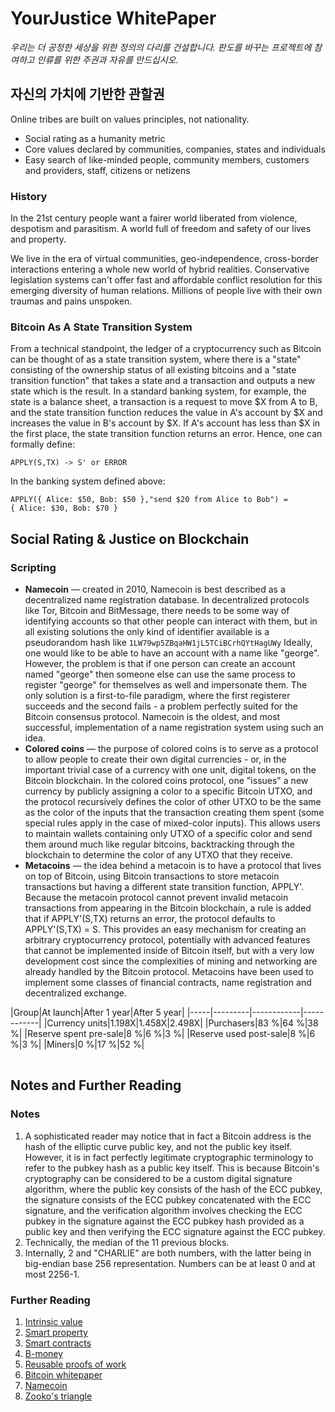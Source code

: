 # YourJustice WhitePaper

<Paragraph className="subtitle">*우리는 더 공정한 세상을 위한 정의의 다리를 건설합니다. 판도를 바꾸는 프로젝트에 참여하고 인류를 위한 주권과 자유를 만드십시오.*</Paragraph>

## 자신의 가치에 기반한 관할권

Online tribes are built on values principles, not nationality.

* Social rating as a humanity metric
* Core values declared by communities, companies, states  and individuals
* Easy search of like-minded people, community members, customers and providers, staff, citizens or netizens

### History

In the 21st century people want a fairer world liberated from violence, despotism and parasitism. A world full of freedom and safety of our lives and property.

We live in the era of virtual communities, geo-independence, cross-border interactions entering a whole new world of hybrid realities. Conservative legislation systems can't offer fast and affordable conflict resolution for this emerging diversity of human relations. Millions of people live with their own traumas and pains unspoken.

### Bitcoin As A State Transition System

From a technical standpoint, the ledger of a cryptocurrency such as Bitcoin can be thought of as a state transition system, where there is a "state" consisting of the ownership status of all existing bitcoins and a <Link className="inline" to="/">"state transition function"</Link> that takes a state and a transaction and outputs a new state which is the result. In a standard banking system, for example, the state is a balance sheet, a transaction is a request to move $X from A to B, and the state transition function reduces the value in A's account by $X and increases the value in B's account by $X. If A's account has less than $X in the first place, the state transition function returns an error. Hence, one can formally define:

<Code>APPLY(S,TX) -> S' or ERROR</Code>

In the banking system defined above:

<Code>APPLY({ Alice: $50, Bob: $50 },"send $20 from Alice to Bob") = { Alice: $30, Bob: $70 }</Code>

## Social Rating & Justice on Blockchain

### Scripting

* **Namecoin** — created in 2010, Namecoin is best described as a decentralized name registration database. In decentralized protocols like Tor, Bitcoin and BitMessage, there needs to be some way of identifying accounts so that other people can interact with them, but in all existing solutions the only kind of identifier available is a pseudorandom hash like `1LW79wp5ZBqaHW1jL5TCiBCrhQYtHagUWy` Ideally, one would like to be able to have an account with a name like "george". However, the problem is that if one person can create an account named "george" then someone else can use the same process to register "george" for themselves as well and impersonate them. The only solution is a first-to-file paradigm, where the first registerer succeeds and the second fails - a problem perfectly suited for the Bitcoin consensus protocol. Namecoin is the oldest, and most successful, implementation of a name registration system using such an idea.
* **Colored coins** — the purpose of colored coins is to serve as a protocol to allow people to create their own digital currencies - or, in the important trivial case of a currency with one unit, digital tokens, on the <Link className="inline" to="https://www.blockchain.com/ru/explorer">Bitcoin blockchain</Link>. In the colored coins protocol, one "issues" a new currency by publicly assigning a color to a specific Bitcoin UTXO, and the protocol recursively defines the color of other UTXO to be the same as the color of the inputs that the transaction creating them spent (some special rules apply in the case of mixed-color inputs). This allows users to maintain wallets containing only UTXO of a specific color and send them around much like regular bitcoins, backtracking through the blockchain to determine the color of any UTXO that they receive.
* **Metacoins** — the idea behind a metacoin is to have a protocol that lives on top of Bitcoin, using Bitcoin transactions to store metacoin transactions but having a different state transition function, APPLY'. Because the metacoin protocol cannot prevent invalid metacoin transactions from appearing in the Bitcoin blockchain, a rule is added that if APPLY'(S,TX) returns an error, the protocol defaults to APPLY'(S,TX) = S. This provides an easy mechanism for creating an arbitrary cryptocurrency protocol, potentially with advanced features that cannot be implemented inside of Bitcoin itself, but with a very low development cost since the complexities of mining and networking are already handled by the Bitcoin protocol. Metacoins have been used to implement some classes of financial contracts, name registration and decentralized exchange.

<Table>
|Group|At launch|After 1 year|After 5 year|
|-----|---------|------------|------------|
|Currency units|1.198X|1.458X|2.498X|
|Purchasers|83 %|64 %|38 %|
|Reserve spent pre-sale|8 %|6 %|3 %|
|Reserve used post-sale|8 %|6 %|3 %|
|Miners|0 %|17 %|52 %|
</Table>

## Notes and Further Reading

### Notes

1. A sophisticated reader may notice that in fact a Bitcoin address is the hash of the elliptic curve public key, and not the public key itself. However, it is in fact perfectly legitimate cryptographic terminology to refer to the pubkey hash as a public key itself. This is because Bitcoin's cryptography can be considered to be a custom digital signature algorithm, where the public key consists of the hash of the ECC pubkey, the signature consists of the ECC pubkey concatenated with the ECC signature, and the verification algorithm involves checking the ECC pubkey in the signature against the ECC pubkey hash provided as a public key and then verifying the ECC signature against the ECC pubkey.
2. Technically, the median of the 11 previous blocks.
3. Internally, 2 and "CHARLIE" are both numbers, with the latter being in big-endian base 256 representation. Numbers can be at least 0 and at most 2256-1.

### Further Reading

1. [Intrinsic value](/)
2. [Smart property](/)
3. [Smart contracts](/)
4. [B-money](/)
5. [Reusable proofs of work](/)
6. [Bitcoin whitepaper](/)
7. [Namecoin](/)
8. [Zooko's triangle](/)

